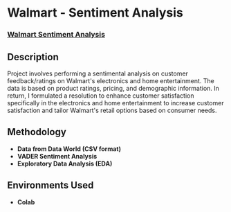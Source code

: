 <h1>Walmart - Sentiment Analysis</h1>

 ### [Walmart Sentiment Analysis]("[C:\Users\miche\Downloads\Walmart_Sentiment_Analysis.mp4](https://bellevueuniversity-my.sharepoint.com/:v:/g/personal/elalon_my365_bellevue_edu/Ed80WFzCAsVHlAWvV0WXNS8BT5ifjWZ7WYyICtQoYXW1OQ?e=sCdkd1&nav=eyJyZWZlcnJhbEluZm8iOnsicmVmZXJyYWxBcHAiOiJTdHJlYW1XZWJBcHAiLCJyZWZlcnJhbFZpZXciOiJTaGFyZURpYWxvZy1MaW5rIiwicmVmZXJyYWxBcHBQbGF0Zm9ybSI6IldlYiIsInJlZmVycmFsTW9kZSI6InZpZXcifX0%3D)](https://github.com/mivalenc/sentiment-analysis-Walmart/blob/main/Walmart_Sentiment_Analysis.mp4)")

<h2>Description</h2>
Project involves performing a sentimental analysis on customer feedback/ratings on Walmart's electronics and home entertainment. The data is based on product ratings, pricing, and demographic information. In return, I formulated a resolution to
enhance customer satisfaction specifically in the electronics and home entertainment to increase customer satisfaction and tailor Walmart's retail options based on consumer needs.
<br />


<h2>Methodology</h2>

- <b>Data from Data World (CSV format)
- <b>VADER Sentiment Analysis</b> 
- <b>Exploratory Data Analysis (EDA)</b>

<h2>Environments Used </h2>

- <b>Colab</b>



<!--
 ```diff
- text in red
+ text in green
! text in orange
# text in gray
@@ text in purple (and bold)@@
```
--!>
